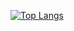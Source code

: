 [![Top Langs](https://github-readme-stats.vercel.app/api/top-langs/?username=Blackgaurd&layout=compact)](https://github.com/anuraghazra/github-readme-stats)


